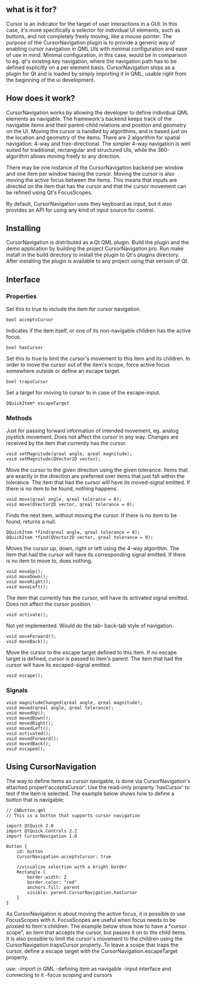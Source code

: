 
## what is it for?

Cursor is an indicator for the target of user interactions in a GUI. In this case, it's more specifically a selector for individual UI elements, such as buttons, and not completely freely moving, like a mouse pointer. The purpose of the CursorNavigation plugin is to provide a generic way of enabling cursor navigation in QML UIs with minimal configuration and ease of use in mind. Minimal configuration, in this case, would be in comparison to eg. qt's existing key navigation, where the navigation path has to be defined explicitly on a per element basis. CursorNavigation ships as a plugin for Qt and is loaded by simply importing it in QML, usable right from the beginning of the ui development.


## How does it work?

CursorNavigation works by allowing the developer to define individual QML elements as navigable. The framework's backend keeps track of the navigable items and their parent-child relations and position and geometry on the UI. Moving the cursor is handled by algorithms, and is based just on the location and geometry of the items. There are 2 algorithm for spatial navigation: 4-way and free-directional. The simpler 4-way navigation is well suited for traditional, rectangular and structured UIs, while the 360-algorithm allows moving freely to any direction.

There may be one instance of the CursorNavigation backend per window and one item per window having the cursor. Moving the cursor is also moving the active focus between the items. This means that inputs are directed on the item that has the cursor and that the cursor movement can be refined using Qt's FocusScopes.

By default, CursorNavigation uses they keyboard as input, but it also provides an API for using any kind of input source for control.


## Installing

CursorNavigation is distributed as a Qt QML plugin. Build the plugin and the demo application by building the project CursorNavigation.pro. Run make install in the build directory to install the plugin to Qt's plugins directory. After installing the plugin is available to any project using that version of Qt.


## Interface

### Properties

Set this to true to include the item for cursor navigation.
```
bool acceptsCursor
```

Indicates if the item itself, or one of its non-navigable children has the active focus.
```
bool hasCursor
```

Set this to true to limit the cursor's movement to this item and its children. In order to move the cursor out of the item's scope, force active focus somewhere outside or define an escape target.
```
bool trapsCursor
```

Set a target for moving to cursor to in case of the escape-input.
```
QQuickItem* escapeTarget
```

### Methods

Just for passing forward information of intended movement, eg. analog joystick movement. Does not affect the cursor in any way. Changes are received by the item that currently has the cursor.
```
void setMagnitude(qreal angle, qreal magnitude);
void setMagnitude(QVector2D vector);
```

Move the cursor to the given direction using the given tolerance. Items that are exactly in the direction are preferred over items that just fall within the tolerance. The item that had the cursor will have its moved-signal emitted. If there is no item to be found, nothing happens.
```
void move(qreal angle, qreal tolerance = 0);
void move(QVector2D vector, qreal tolerance = 0);
```

Finds the next item, without moving the cursor. If there is no item to be found, returns a null.
```
QQuickItem *find(qreal angle, qreal tolerance = 0);
QQuickItem *find(QVector2D vector, qreal tolerance = 0);
```

Moves the cursor up, down, right or left using the 4-way algorithm. The item that had the cursor will have its corresponding signal emitted. If there is no item to move to, does nothing.
```
void moveUp();
void moveDown();
void moveRight();
void moveLeft();
```

The item that currently has the cursor, will have its activated signal emitted. Does not affect the cursor position.
```
void activate();
```

Not yet implemented. Would do the tab- back-tab style of navigation.
```
void moveForward();
void moveBack();
```

Move the cursor to the escape target defined to this item. If no escape target is defined, cursor is passed to item's parent. The item that had the cursor will have its escaped-signal emitted.
```
void escape();
```

### Signals

```
void magnitudeChanged(qreal angle, qreal magnitude);
void moved(qreal angle, qreal tolerance);
void movedUp();
void movedDown();
void movedRight();
void movedLeft();
void activated();
void movedForward();
void movedBack();
void escaped();
```

## Using CursorNavigation

The way to define items as cursor navigable, is done via CursorNavigation's attached propert'acceptsCursor'. Use the read-only property 'hasCursor' to test if the item is selected. The example below shows how to define a button that is navigable:

```
// CNButton.qml
// This is a button that supports cursor navigation

import QtQuick 2.0
import QtQuick.Controls 2.2
import CursorNavigation 1.0

Button {
    id: button
    CursorNavigation.acceptsCursor: true

    //visualize selection with a bright border
    Rectangle {
        border.width: 2
        border.color: "red"
        anchors.fill: parent
        visible: parent.CursorNavigation.hasCursor
    }
}
```

As CursorNavigation is about moving the active focus, it is possible to use FocusScopes with it. FocusScopes are useful when focus needs to be proxied to Item's children. The example below show how to have a "cursor scope", an item that accepts the cursor, but passes it on to the child items. It is also possible to limit the cursor's movement to the children using the CursorNavigation.trapsCursor property. To leave a scope that traps the cursor, define a escape target with the CursorNavigation.escapeTarget property.

use:
-import in QML
-defining item as navigable
-input interface and connecting to it
-focus scoping and cursors


